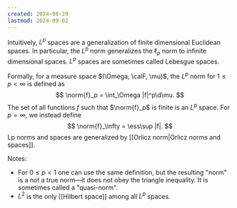 ```yaml
---
created: 2024-08-29
lastmod: 2024-09-02
---
```

Intuitively, $L^p$ spaces are a generalization of finite dimensional Euclidean spaces. In particular, the $L^p$ norm generalizes the $\ell_p$ norm to infinite dimensional spaces. $L^p$ spaces are sometimes called Lebesgue spaces.  

Formally, for a measure space $(\Omega, \calF, \mu)$, the $L^p$ norm for $1\leq p<\infty$ is defined as 
$$
\norm{f}_p = \int_\Omega |f|^p\d\mu.
$$
The set of all functions $f$ such that $\norm{f}_p$ is finite is an $L^p$ space. For $p=\infty$, we instead define $$
\norm{f}_\infty = \ess\sup |f|.
$$
Lp norms and spaces are generalized by [[Orlicz norm|Orlicz norms and spaces]].


Notes: 
- For $0\leq p<1$ one can use the same definition, but the resulting "norm" is a not a true norm—it does not obey the triangle inequality. It is sometimes called a "quasi-norm". 
- $L^2$ is the only [[Hilbert space]] among all $L^p$ spaces. 